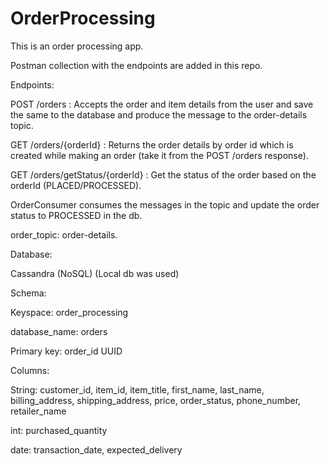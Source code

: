 # OrderProcessing

This is an order processing app. 

Postman collection with the endpoints are added in this repo.

Endpoints:

POST /orders : Accepts the order and item details from the user and save the same to the database and produce the message to the order-details topic.

GET /orders/{orderId} : Returns the order details by order id which is created while making an order (take it from the POST /orders response).

GET /orders/getStatus/{orderId} : Get the status of the order based on the orderId (PLACED/PROCESSED).


OrderConsumer consumes the messages in the topic and update the order status to PROCESSED in the db.

order_topic: order-details.

Database:

Cassandra (NoSQL) (Local db was used)

Schema:

Keyspace: order_processing

database_name: orders

Primary key: order_id UUID

Columns: 

String: customer_id, item_id, item_title, first_name, last_name, billing_address, shipping_address, price, order_status, phone_number, retailer_name

int: purchased_quantity

date: transaction_date, expected_delivery
